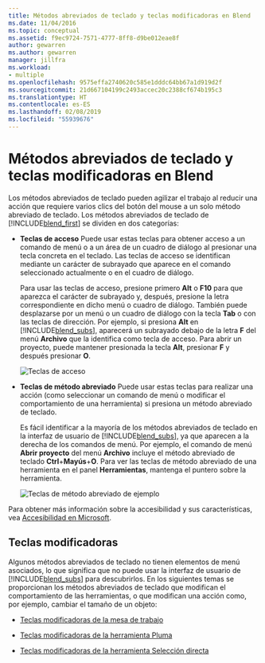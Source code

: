 ```yaml
---
title: Métodos abreviados de teclado y teclas modificadoras en Blend
ms.date: 11/04/2016
ms.topic: conceptual
ms.assetid: f9ec9724-7571-4777-8ff8-d9be012eae8f
author: gewarren
ms.author: gewarren
manager: jillfra
ms.workload:
- multiple
ms.openlocfilehash: 9575effa2740620c585e1dddc64bb67a1d919d2f
ms.sourcegitcommit: 21d667104199c2493accec20c2388cf674b195c3
ms.translationtype: HT
ms.contentlocale: es-ES
ms.lasthandoff: 02/08/2019
ms.locfileid: "55939676"
---
```

# <a name="keyboard-shortcuts-and-modifier-keys-in-blend"></a>Métodos abreviados de teclado y teclas modificadoras en Blend

Los métodos abreviados de teclado pueden agilizar el trabajo al reducir una acción que requiere varios clics del botón del mouse a un solo método abreviado de teclado. Los métodos abreviados de teclado de [!INCLUDE[blend_first](../debugger/includes/blend_first_md.md)] se dividen en dos categorías:

- **Teclas de acceso** Puede usar estas teclas para obtener acceso a un comando de menú o a un área de un cuadro de diálogo al presionar una tecla concreta en el teclado. Las teclas de acceso se identifican mediante un carácter de subrayado que aparece en el comando seleccionado actualmente o en el cuadro de diálogo.

   Para usar las teclas de acceso, presione primero **Alt** o **F10** para que aparezca el carácter de subrayado y, después, presione la letra correspondiente en dicho menú o cuadro de diálogo. También puede desplazarse por un menú o un cuadro de diálogo con la tecla **Tab** o con las teclas de dirección. Por ejemplo, si presiona **Alt** en [!INCLUDE[blend_subs](../debugger/includes/blend_subs_md.md)], aparecerá un subrayado debajo de la letra **F** del menú **Archivo** que la identifica como tecla de acceso. Para abrir un proyecto, puede mantener presionada la tecla **Alt**, presionar **F** y después presionar **O**.

   ![Teclas de acceso](../designers/media/441d5d67-48ee-4ba3-9e55-1826167e8d64.png)

- **Teclas de método abreviado** Puede usar estas teclas para realizar una acción (como seleccionar un comando de menú o modificar el comportamiento de una herramienta) si presiona un método abreviado de teclado.

   Es fácil identificar a la mayoría de los métodos abreviados de teclado en la interfaz de usuario de [!INCLUDE[blend_subs](../debugger/includes/blend_subs_md.md)], ya que aparecen a la derecha de los comandos de menú. Por ejemplo, el comando de menú **Abrir proyecto** del menú **Archivo** incluye el método abreviado de teclado **Ctrl**+**Mayús**+**O**. Para ver las teclas de método abreviado de una herramienta en el panel **Herramientas**, mantenga el puntero sobre la herramienta.

   ![Teclas de método abreviado de ejemplo](../designers/media/f147fc85-9fc5-4e8a-8039-bead80a3e595.png)

Para obtener más información sobre la accesibilidad y sus características, vea [Accesibilidad en Microsoft](http://go.microsoft.com/fwlink/?LinkId=75069).

## <a name="modifier-keys"></a>Teclas modificadoras

Algunos métodos abreviados de teclado no tienen elementos de menú asociados, lo que significa que no puede usar la interfaz de usuario de [!INCLUDE[blend_subs](../debugger/includes/blend_subs_md.md)] para descubrirlos. En los siguientes temas se proporcionan los métodos abreviados de teclado que modifican el comportamiento de las herramientas, o que modifican una acción como, por ejemplo, cambiar el tamaño de un objeto:

-   [Teclas modificadoras de la mesa de trabajo](../designers/artboard-modifier-keys-in-blend.md)

-   [Teclas modificadoras de la herramienta Pluma](../designers/pen-tool-modifier-keys-in-blend.md)

-   [Teclas modificadoras de la herramienta Selección directa](../designers/direct-selection-tool-modifier-keys-in-blend.md)